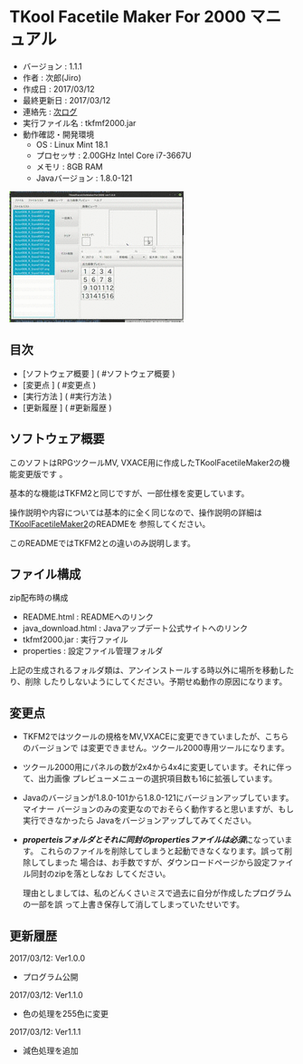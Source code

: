 TKool Facetile Maker For 2000 マニュアル
================================================================================

- バージョン       : 1.1.1
- 作者             : 次郎(Jiro)
- 作成日           : 2017/03/12
- 最終更新日       : 2017/03/12
- 連絡先           : [次ログ](http://jiroron666.hatenablog.com/)
- 実行ファイル名   : tkfmf2000.jar
- 動作確認・開発環境
  - OS             : Linux Mint 18.1
  - プロセッサ     : 2.00GHz Intel Core i7-3667U
  - メモリ         : 8GB RAM
  - Javaバージョン : 1.8.0-121

![tkfmf2000_demo](./gif/tkfmf2000_demo01.gif)

目次
--------------------------------------------------------------------------------

- [ソフトウェア概要 ] ( #ソフトウェア概要 )
- [変更点           ] ( #変更点           )
- [実行方法         ] ( #実行方法         )
- [更新履歴         ] ( #更新履歴         )

ソフトウェア概要
--------------------------------------------------------------------------------

このソフトはRPGツクールMV, VXACE用に作成したTKoolFacetileMaker2の機能変更版です
。

基本的な機能はTKFM2と同じですが、一部仕様を変更しています。

操作説明や内容については基本的に全く同じなので、操作説明の詳細は
[TKoolFacetileMaker2](https://github.com/jiro4989/TKoolFacetileMaker2)のREADMEを
参照してください。

このREADMEではTKFM2との違いのみ説明します。

ファイル構成
--------------------------------------------------------------------------------

zip配布時の構成

- README.html        : READMEへのリンク
- java_download.html : Javaアップデート公式サイトへのリンク
- tkfmf2000.jar      : 実行ファイル
- properties         : 設定ファイル管理フォルダ

上記の生成されるフォルダ類は、アンインストールする時以外に場所を移動したり、削除
したりしないようにしてください。予期せぬ動作の原因になります。

変更点
--------------------------------------------------------------------------------

- TKFM2ではツクールの規格をMV,VXACEに変更できていましたが、こちらのバージョンで
  は変更できません。ツクール2000専用ツールになります。

- ツクール2000用にパネルの数が2x4から4x4に変更しています。それに伴って、出力画像
  プレビューメニューの選択項目数も16に拡張しています。

- Javaのバージョンが1.8.0-101から1.8.0-121にバージョンアップしています。マイナー
  バージョンのみの変更なのでおそらく動作すると思いますが、もし実行できなかったら
  Javaをバージョンアップしてみてください。

- ***properteisフォルダとそれに同封のpropertiesファイルは必須***になっています。
  これらのファイルを削除してしまうと起動できなくなります。誤って削除してしまった
  場合は、お手数ですが、ダウンロードページから設定ファイル同封のzipを落としなお
  してください。

  理由としましては、私のどんくさいミスで過去に自分が作成したプログラムの一部を誤
  って上書き保存して消してしまっていたせいです。

更新履歴
--------------------------------------------------------------------------------

2017/03/12: Ver1.0.0
- プログラム公開

2017/03/12: Ver1.1.0
- 色の処理を255色に変更

2017/03/12: Ver1.1.1
- 減色処理を追加

